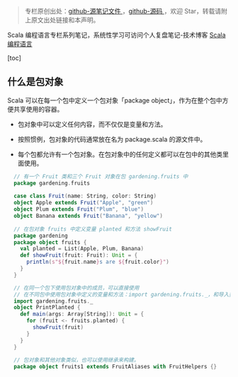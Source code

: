 > 专栏原创出处：[github-源笔记文件 ](https://github.com/GourdErwa/review-notes/tree/master/language/scala-basis) ，[github-源码 ](https://github.com/GourdErwa/scala-advanced/tree/master/scala-base/src/main/scala/com/gourd/scala/base/)，欢迎 Star，转载请附上原文出处链接和本声明。

Scala 编程语言专栏系列笔记，系统性学习可访问个人复盘笔记-技术博客 [Scala 编程语言 ](https://review-notes.top/language/scala-basis/)

[toc]
## 什么是包对象
Scala 可以在每一个包中定义一个包对象「package object」，作为在整个包中方便共享使用的容器。

* 包对象中可以定义任何内容，而不仅仅是变量和方法。

* 按照惯例，包对象的代码通常放在名为 package.scala 的源文件中。

* 每个包都允许有一个包对象。在包对象中的任何定义都可以在包中的其他类里面使用。

```scala
  // 有一个 Fruit 类和三个 Fruit 对象在包 gardening.fruits 中
  package gardening.fruits
  
  case class Fruit(name: String, color: String)
  object Apple extends Fruit("Apple", "green")
  object Plum extends Fruit("Plum", "blue")
  object Banana extends Fruit("Banana", "yellow")
  
  // 在包对象 fruits 中定义变量 planted 和方法 showFruit
  package gardening
  package object fruits {
    val planted = List(Apple, Plum, Banana)
    def showFruit(fruit: Fruit): Unit = {
      println(s"${fruit.name}s are ${fruit.color}")
    }
  }

  // 在同一个包下使用包对象中的成员，可以直接使用
  // 在不同包中使用包对象中定义的变量和方法：import gardening.fruits._，和导入类的方式相同。
  import gardening.fruits._
  object PrintPlanted {
    def main(args: Array[String]): Unit = {
      for (fruit <- fruits.planted) {
        showFruit(fruit)
      }
    }
  }
  
  // 包对象和其他对象类似，也可以使用继承来构建。
  package object fruits1 extends FruitAliases with FruitHelpers {}

```